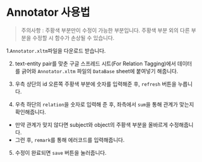 # Annotator 사용법

> 주의사항 : 주황색 부분만이 수정이 가능한 부분입니다. 주황색 부분 외의 다른 부분을 수정할 시 함수가 손상될 수 있습니다.

1.`Annotator.xltm`파일을 다운로드 받습니다.

2. text-entity pair를 맞춘 구글 스프레드 시트(For Relation Tagging)에서 데이터를 긁어와 `Annotator.xltm` 파일의 `DataBase` sheet에 붙여넣기 해줍니다.

3. 우측 상단의 id 오른쪽 주황색 부분에 숫자를 입력해준 후, `refresh` 버튼을 누릅니다.

4. 우측 하단의 `relation`을 숫자로 입력해 준 후, 좌측에서 `sum`을 통해 관계가 맞는지 확인해줍니다.

- 만약 관계가 맞지 않다면 subject와 object의 주황색 부분을 올바르게 수정해줍니다.
- 그런 후, `remark`를 통해 에러코드를 입력해줍니다.

5. 수정이 완료되면 `save` 버튼을 눌러줍니다.
